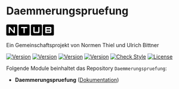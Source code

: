 # Daemmerungspruefung

[![Image](imgs/ntub_logo.png)](https://github.com/ubittner/Daemmerungspruefung)  

Ein Gemeinschaftsprojekt von Normen Thiel und Ulrich Bittner  

[![Version](https://img.shields.io/badge/Symcon_Version-5.2>-red.svg)](https://www.symcon.de/service/dokumentation/entwicklerbereich/sdk-tools/sdk-php/)
[![Version](https://img.shields.io/badge/Module_Version-1.00-blue.svg)]()
[![Version](https://img.shields.io/badge/Module_Build-1-blue.svg)]()
[![Version](https://img.shields.io/badge/Code-PHP-blue.svg)]()
[![Check Style](https://github.com/ubittner/Daemmerungspruefung/workflows/Check%20Style/badge.svg)](https://github.com/ubittner/Daemmerungspruefung/actions)
[![License](https://img.shields.io/badge/License-CC%20BY--NC--SA%204.0-green.svg)](https://creativecommons.org/licenses/by-nc-sa/4.0/)  

Folgende Module beinhaltet das Repository `Daemmerungspruefung`:  

- __Daemmerungspruefung__ ([Dokumentation](Daemmerungspruefung))